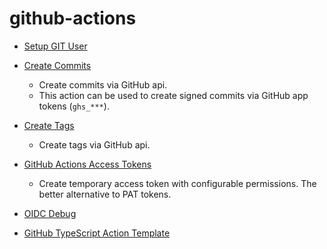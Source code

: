 # github-actions

- [Setup GIT User](https://github.com/qoomon/actions--setup-git-user)
- [Create Commits](https://github.com/qoomon/actions--create-commit)
  - Create commits via GitHub api.
  - This action can be used to create signed commits via GitHub app tokens (`ghs_***`).
- [Create Tags](https://github.com/qoomon/actions--create-commit)
  - Create tags via GitHub api.
    
- [GitHub Actions Access Tokens](https://github.com/qoomon/actions--access-token)
  - Create temporary access token with configurable permissions. The better alternative to PAT tokens.
 
- [OIDC Debug](https://github.com/qoomon/actions--oidc-debug)

- [GitHub TypeScript Action Template](https://github.com/qoomon/actions--template)
